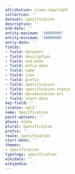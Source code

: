 ```yaml
---
attribution: crown-copyright
collection: ''
dataset: specification
description: ''
end-date: ''
entity-maximum: '10099999'
entity-minimum: '10000000'
entry-date: ''
fields:
- field: datasets
- field: description
- field: end-date
- field: entry-date
- field: name
- field: json
- field: prefix
- field: specification
- field: specification-status
- field: documentation-url
- field: start-date
key-field: ''
licence: ogl3
name: Specification
paint-options: ''
phase: alpha
plural: Specification
prefix: ''
realm: specification
start-date: ''
themes:
- specification
typology: specification
wikidata: ''
wikipedia: ''
---
```

